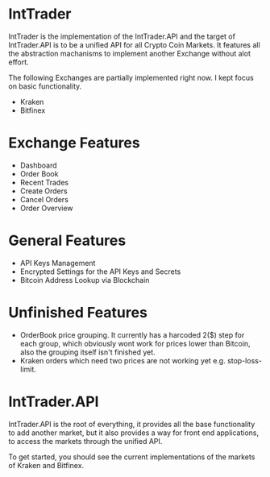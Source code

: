 IntTrader
=============================

IntTrader is the implementation of the IntTrader.API and the target of IntTrader.API is to be a unified API for all Crypto Coin Markets. It features all the abstraction machanisms to implement another Exchange without alot effort.

The following Exchanges are partially implemented right now. I kept focus on basic functionality.

* Kraken
* Bitfinex

Exchange Features
================
* Dashboard
* Order Book
* Recent Trades
* Create Orders
* Cancel Orders
* Order Overview

General Features
================
* API Keys Management
* Encrypted Settings for the API Keys and Secrets
* Bitcoin Address Lookup via Blockchain

Unfinished Features
================
* OrderBook price grouping. It currently has a harcoded 2($) step for each group, which obviously wont work for prices lower than Bitcoin, also the grouping itself isn't finished yet.
* Kraken orders which need two prices are not working yet e.g. stop-loss-limit.

IntTrader.API
================
IntTrader.API is the root of everything, it provides all the base functionality to add another market, but it also provides a way for front end applications, to access the markets through the unified API.

To get started, you should see the current implementations of the markets of Kraken and Bitfinex.
